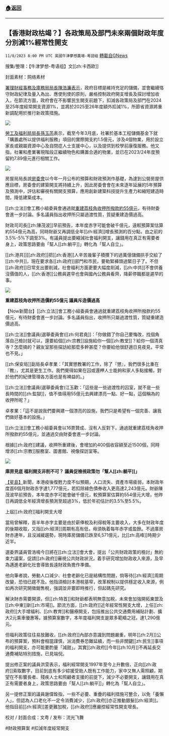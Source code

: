 ###  [:house:返回](README.md)
---


## 【香港財政枯竭？】各政策局及部門未來兩個財政年度分別減1%經常性開支
`11/8/2023 8:00 PM UTC 英國牛津夢想農場-粵語組` [轉載自GNews](https://gnews.org/articles/1944913)



搜集/整理：【牛津梦想\-粤语组】文[[zh:卡西欧]]

封面素材：网络素材

[署理財經事務及庫務局局長陳浩濂表示](https://news.rthk.hk/rthk/ch/component/k2/1726978-20231108.htm)，政府目標是維持充足的儲備，並會繼續恪守財政紀律及量入為出、應使則使的原則，嚴格控制政府開支增長及探討增加收入，在節流方面，政府會在不影響民生開支前題下，扣減各政策局及部門在2024至25年度經常開支資源1%，並將於2025至26年度額外扣減1%，所節省資源將重新調配用於推行新政策措施。

![](ipfs://QmRZBzQ6LA8pBma7jGTLcnbh1uX5C4VGJQLR24o8QmW49c?.png)

[勞工及福利局局長孫玉菡](https://news.rthk.hk/rthk/ch/component/k2/1726958-20231108.htm)表示，截至今年3月底，社署於基本工程儲備基金下就「購置處所以提供福利服務」項目的實際開支約1.5億元，涉及4個物業，用於設立家長或親屬資源中心及自閉症人士支援中心，以及提供到校學前康復服務。他又指，社署和產業署現階段正繼續物色和購置合適的物業，並已在2023/24年度預留約7.89億元進行相關工作。

![](ipfs://QmX3s8gjAa5KKqFki2714jFqT5TetgVETapC9VnJ6DQXHi?.png)

房屋局局長說[房委會](https://news.rthk.hk/rthk/ch/component/k2/1726953-20231108.htm)以今年一月公布的預算和財政預測作基礎，為達到公營房屋供應目標，房委會的建築開支將持續上升，因此房委會會在未來逐年延展的5年預算及預測中，評估和審視有關開支預算，應用創新建築科技提升生產力和縮短建造時間，降低建築成本。

[[zh:立法]]會工務小組委員會通過就[重建荔枝角收押所撥款約55億元](https://news.now.com/home/local/player?newsId=538687)，有待財委會進一步討論。多名議員指出收押所只屬過渡性質，質疑重建造價過高。

財政司司長[[zh:陳茂波]]早前預告，本年度赤字可能會破千億元，遠較預算案估算約554億元為高，同時財爺又再調低全年[[zh:經濟]]增長預測的百分點，由之前的3.5%-5%下調至3%。有議員提出要縮減社會福利開支，讓錢用在真正有需要者身上，政策思路要由「幫人[[zh:躺平]]」轉化為「幫人自立」。

[[zh:港共]][[zh:政府]]把[[zh:香港]]人辛苦幾輩子積攢下的過萬億儲備拱手交給了[[zh:中共]]，現在要求各[[zh:政府]]部門和市民，要勒緊褲頭過緊日子了。不但[[zh:政府]]日常支出要削減，社會福利方面更要大幅度削減，[[zh:中共]]不會供養沒價值的人，[[zh:香港]]公務員遲早也會與國內公務員看齊，降薪停職都是遲早的事。


![](ipfs://Qmd3uYzp5vTCTaaWxbKe3aLaebTQYjHcJ73YoaCvsifKU2?.png)




**重建荔枝角收押所造價約55億元 議員斥造價過高**

【Now新聞台】[[zh:立法]]會工務小組委員會通過就重建荔枝角收押所撥款約55億元，有待財委會進一步討論。多名議員指出，收押所只屬過渡性質，質疑重建造價過高。

[[zh:立法]]會議員(選舉委員會)[[zh:何君堯]]：「你做錯了你自己要悔改，找個角落自己檢討就可以，還要給個[[zh:宗教]]設施給你一個[[zh:教堂]]？給你一個清真寺？怎麼搞的？親友室那些探訪給那麼多幹甚麼？你要給他很舒適日見夜見，平常也不見。」

[[zh:保安局]]副局長卓孝業：「其實懲教署的工作，除了『懲』，我們很多比重在『教』，尤其是更生工作。我們覺得如果在囚或還柙人士能夠和家人多點接觸，對於他們的紀律管理各方面也是有裨益的。」

[[zh:立法]]會議員(選舉委員會)江玉歡：「這些是一些過渡性的囚室，就不是一些長時間的[[zh:監獄]]，值不值得用55億元去興建漂亮一點、好一點，這個稱為的收押所呢？」

卓孝業：「這不是說我們要興建一個漂亮的設施，我們只是希望有一個完善、讓我們做好基本的設施。」

[[zh:立法]]會工務小組委員會以16票贊成、沒有人反對下，通過就重建荔枝角收押所撥款約55億元，並通過交由財委會進一步討論。

根據[[zh:政府]]建議，收押所重建後，會增加約400個收容額至近1500個，同時增添[[zh:宗教]]服務室、圖書館、視像探訪室等。


![](ipfs://QmVZEE9sq6qqKyQpk5HxybHGq6aPRRRPdzNbHRALgWBzoc?.png)




**庫房見底 福利開支非削不可？ 議員促檢視政策勿「幫人[[zh:躺平]]」**

[【星島】](https://std.stheadline.com/realtime/article/1962489/%E5%8D%B3%E6%99%82-%E6%B8%AF%E8%81%9E-%E5%A4%A7%E6%A3%8B%E7%9B%A4%EF%B8%B1%E5%BA%AB%E6%88%BF%E7%BC%BA%E6%B0%B4%E7%A6%8F%E5%88%A9%E9%96%8B%E6%94%AF%E9%9D%9E%E5%89%8A%E4%B8%8D%E5%8F%AF-%E8%AD%B0%E5%93%A1%E4%BF%83%E6%AA%A2%E8%A6%96%E6%94%BF%E7%AD%96%E5%8B%BF-%E5%B9%AB%E4%BA%BA%E8%BA%BA%E5%B9%B3)新聞，本港疫後復甦力度不似預期，人口流失、資產市場疲弱，本財政年度首6個月財政赤字達1,777億元，若扣除綠色債券收入更高達2,243億元。財爺陳茂波早前預告，本年度赤字可能會破千億元，較預算案估算約554億元大增，他昨日再調低全年經濟增長預測至超過3%，低於年初估計的3.5%至5.5%。

上屆[[zh:政府]]福利開支大增

當局曾解釋，首半年赤字主要是由於薪俸稅及利得稅等主要收入，大多在財政年度的後期收取，又指[[zh:經濟]]周期有高有低，毋須執着每年赤字或盈餘。不過庫房財赤連年，且沒減緩趨勢，現時庫房儲備已跌至6,571億元，比[[zh:高峰]]時期少近半。

選委界議員管浩鳴今日將在[[zh:立法]]會大會，提出「公共財政政策的檢討」無約束力議案，促請[[zh:政府]]審視公共財政狀況，着手研究增加財政收入來源，及早為邁進老齡化社會導致長遠財政負擔作準備。

他向筆者說，勞動人口減少、社會老齡化已是結構性問題，倘等待[[zh:經濟]]周期改變，恐怕已趕不及。他指須檢討本港稅基窄，改革稅制以提供穩定收入來源，例如再次研究開徵銷售稅，強調並非要即時推行，但起碼先研究。

解決財赤需要開源，但[[zh:特首]]和財爺都表明無意加稅，未來會加強開拓東盟及[[zh:中東]]新[[zh:市場]]。節流方面，[[zh:政府]]近年經常性開支大增，上任[[zh:政府]]大手增福利、[[zh:教育]]和醫療開支，包括推出公共交通費用補貼計劃、擴大2元乘車優惠等。據預算案數字，本年度福利開支是眾多範疇之冠，達1,290億元。

但福利政策往往易放難收，[[zh:政府]]內部亦意識到問題嚴重，明年[[zh:2月]]公布的預算案，預料會相當謹慎，派消費券恐難延續，而一些非關鍵[[zh:民生]]事項的福利開支，亦可能要酌量「減甜」。其實[[zh:政府]]今年[[zh:10月]]不再延長交通費補貼特別措施，已見端倪。

提出修正案的議員洪雯表示，福利經常開支1997年至今上升數倍，正向[[zh:政府]]索取數字，目前到底有多少綜援受助人既有工作能力，家中又無人需照顧，期望在不影響長者、殘疾人士和照顧者支援的前提下，減少不必要開支，讓錢用在真正有需要者身上，政策思路要由「幫人[[zh:躺平]]」轉化為「幫人自立」。

另一提修正案的議員謝偉銓指，一些不必要、重疊的福利措施可整合，以免「養懶人」，但認為人口老化不一定令消費減少，[[zh:政府]]亦正推動銀髮[[zh:經濟]]。他指目前[[zh:經濟]]差更難加稅，[[zh:政府]]應嚴控經常性開支增長。

  

校对 / 封面合成：文粤 / 发布：流光飞舞

#財政預算案 #扣減年度經常開支


